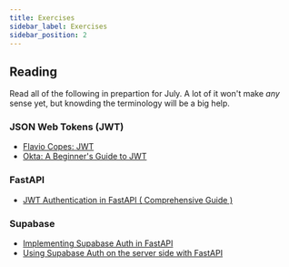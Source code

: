 ```yaml
---
title: Exercises
sidebar_label: Exercises
sidebar_position: 2
---
```


<!-- markdownlint-disable no-inline-html no-trailing-punctuation -->

## Reading

Read all of the following in prepartion for July.  A lot of it won't make _any_ sense yet, but knowding the terminology will be a big help.

### JSON Web Tokens (JWT)

- [Flavio Copes: JWT](https://flaviocopes.com/jwt/)
- [Okta: A Beginner's Guide to JWT](https://developer.okta.com/blog/2020/12/21/beginners-guide-to-jwt)

### FastAPI

- [JWT Authentication in FastAPI ( Comprehensive Guide )](https://dev.to/spaceofmiah/jwt-authentication-in-fastapi-comprehensive-guide--c0p)

### Supabase

- [Implementing Supabase Auth in FastAPI](https://phillyharper.medium.com/implementing-supabase-auth-in-fastapi-63d9d8272c7b)
- [Using Supabase Auth on the server side with FastAPI](https://phillyharper.medium.com/using-supabase-auth-on-the-server-side-with-fastapi-bb2300296d9b)
